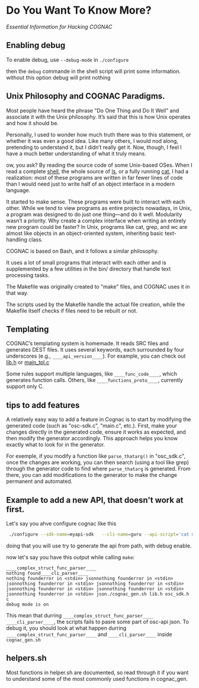 # Do You Want To Know More?

*Essential Information for Hacking COGNAC*

## Enabling debug

To enable debug, use `--debug-mode` in `./configure`

then the `debug` commande in the shell script will print some information.
without this option debug will print nothing

## Unix Philosophy and COGNAC Paradigms.

Most people have heard the phrase "Do One Thing and Do It Well" and associate it with the Unix philosophy. It’s said that this is how Unix operates and how it should be.

Personally, I used to wonder how much truth there was to this statement, or whether it was even a good idea. Like many others, I would nod along, pretending to understand it, but I didn’t really get it. Now, though, I feel I have a much better understanding of what it truly means.

ow, you ask? By reading the source code of some Unix-based OSes.
When I read a complete [shell](https://github.com/dspinellis/unix-history-repo/blob/BSD-1-Snapshot-Development/s1/sh.c), the whole source of [ls](https://github.com/dspinellis/unix-history-repo/blob/BSD-1-Snapshot-Development/s6/ls.c), or a fully running [cat](https://github.com/klange/toaruos/blob/master/apps/cat.c), I had a realization: most of these programs are written in far fewer lines of code than I would need just to write half of an object interface in a modern language.

It started to make sense. These programs were built to interact with each other. While we tend to view programs as entire projects nowadays, in Unix, a program was designed to do just one thing—and do it well. Modularity wasn’t a priority. Why create a complex interface when writing an entirely new program could be faster? In Unix, programs like cat, grep, and wc are almost like objects in an object-oriented system, inheriting basic text-handling class.

COGNAC is based on Bash, and it follows a similar philosophy.

It uses a lot of small programs that interact with each other and is supplemented by a few utilities in the bin/ directory that handle text processing tasks.

The Makefile was originally created to "make" files, and COGNAC uses it in that way.

The scripts used by the Makefile handle the actual file creation, while the Makefile itself checks if files need to be rebuilt or not.

## Templating

COGNAC’s templating system is homemade. It reads SRC files and generates DEST files. It uses several keywords, each surrounded by four underscores (e.g., `____api_version____`).
For example, you can check out [lib.h](./lib.h) or [main_tpl.c](./main_tpl.c)

Some rules support multiple languages, like `____func_code____`, which generates function calls. Others, like `____functions_proto____`, currently support only C.


## tips to add features

A relatively easy way to add a feature in Cognac is to start by modifying the generated code (such as "osc-sdk.c", "main.c", etc.). First, make your changes directly in the generated code, ensure it works as expected, and then modify the generator accordingly. This approach helps you know exactly what to look for in the generator.

For exemple, if you modify a function like `parse_thatarg()` in "osc_sdk.c", once the changes are working, you can then search (using a tool like grep) through the generator code to find where `parse_thatarg` is generated. From there, you can add modifications to the generator to make the change permanent and automated.

## Example to add a new API, that doesn't work at first.

Let's say you ahve configure cognac like this

```sh
 ./configure --sdk-name=myapi-sdk   --cli-name=guru --api-script='cat myapi-api.json  > osc-api.json' --debug-mode --from-path
```

doing that you will use try to generate the api from path, with debug enable.

now let's say you have this output while calling `make`:
```
____complex_struct_func_parser____
nothing found____cli_parser____
nothing founderror in <stdin> jsonnothing founderror in <stdin> jsonnothing founderror in <stdin> jsonnothing founderror in <stdin> jsonnothing founderror in <stdin> jsonnothing founderror in <stdin> jsonnothing founderror in <stdin> json./cognac_gen.sh lib.h osc_sdk.h c
debug mode is on
```

This mean that durring `____complex_struct_func_parser____` `____cli_parser____`, the scripts fails to pasre some part of osc-api json.
To debug it, you should look at what happen durring `____complex_struct_func_parser____` and `____cli_parser____` inside `cognac_gen.sh`


## helpers.sh

Most functions in helper.sh are documented, so read through it if you want to understand some of the most commonly used functions in cognac_gen.
